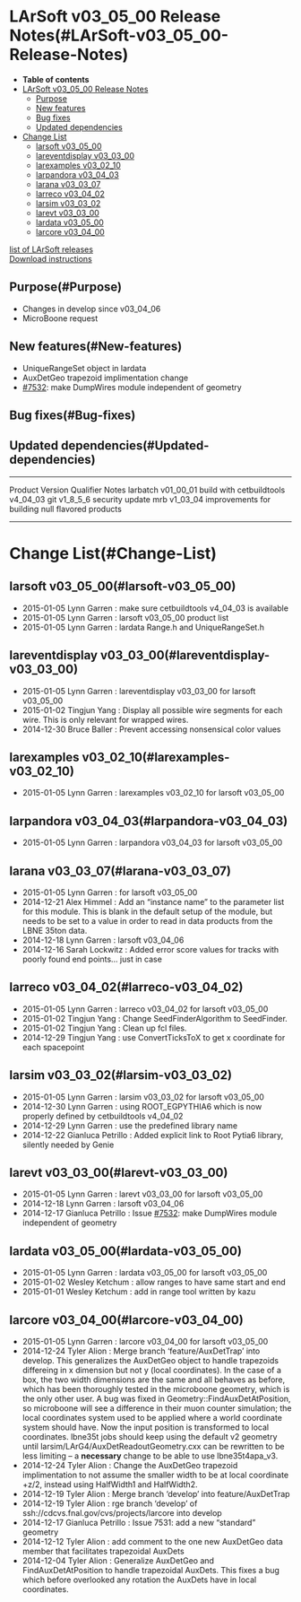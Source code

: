 LArSoft v03\_05\_00 Release Notes(#LArSoft-v03_05_00-Release-Notes)
======================================================================

-   **Table of contents**
-   [LArSoft v03\_05\_00 Release Notes](#LArSoft-v03_05_00-Release-Notes)
    -   [Purpose](#Purpose)
    -   [New features](#New-features)
    -   [Bug fixes](#Bug-fixes)
    -   [Updated dependencies](#Updated-dependencies)
-   [Change List](#Change-List)
    -   [larsoft v03\_05\_00](#larsoft-v03_05_00)
    -   [lareventdisplay v03\_03\_00](#lareventdisplay-v03_03_00)
    -   [larexamples v03\_02\_10](#larexamples-v03_02_10)
    -   [larpandora v03\_04\_03](#larpandora-v03_04_03)
    -   [larana v03\_03\_07](#larana-v03_03_07)
    -   [larreco v03\_04\_02](#larreco-v03_04_02)
    -   [larsim v03\_03\_02](#larsim-v03_03_02)
    -   [larevt v03\_03\_00](#larevt-v03_03_00)
    -   [lardata v03\_05\_00](#lardata-v03_05_00)
    -   [larcore v03\_04\_00](#larcore-v03_04_00)

[list of LArSoft releases](LArSoft_release_list)\
[Download instructions](http://scisoft.fnal.gov/scisoft/bundles/larsoft/v03_05_00/larsoft-v03_05_00.html)

Purpose(#Purpose)
--------------------

-   Changes in develop since v03\_04\_06
-   MicroBoone request

New features(#New-features)
------------------------------

-   UniqueRangeSet object in lardata
-   AuxDetGeo trapezoid implimentation change
-   [\#7532](/redmine/issues/7532 "Feature: Make dump_wires.fcl independent of geometry (Closed)"): make DumpWires module independent of geometry

Bug fixes(#Bug-fixes)
------------------------

Updated dependencies(#Updated-dependencies)
----------------------------------------------

  ---------- ------------- ----------- --------------------------------------------------
  Product    Version       Qualifier   Notes
  larbatch   v01\_00\_01               build with cetbuildtools v4\_04\_03
  git        v1\_8\_5\_6               security update
  mrb        v1\_03\_04                improvements for building null flavored products
  ---------- ------------- ----------- --------------------------------------------------

Change List(#Change-List)
============================

larsoft v03\_05\_00(#larsoft-v03_05_00)
------------------------------------------

-   2015-01-05 Lynn Garren : make sure cetbuildtools v4\_04\_03 is available
-   2015-01-05 Lynn Garren : larsoft v03\_05\_00 product list
-   2015-01-05 Lynn Garren : lardata Range.h and UniqueRangeSet.h

lareventdisplay v03\_03\_00(#lareventdisplay-v03_03_00)
----------------------------------------------------------

-   2015-01-05 Lynn Garren : lareventdisplay v03\_03\_00 for larsoft v03\_05\_00
-   2015-01-02 Tingjun Yang : Display all possible wire segments for each wire. This is only relevant for wrapped wires.
-   2014-12-30 Bruce Baller : Prevent accessing nonsensical color values

larexamples v03\_02\_10(#larexamples-v03_02_10)
--------------------------------------------------

-   2015-01-05 Lynn Garren : larexamples v03\_02\_10 for larsoft v03\_05\_00

larpandora v03\_04\_03(#larpandora-v03_04_03)
------------------------------------------------

-   2015-01-05 Lynn Garren : larpandora v03\_04\_03 for larsoft v03\_05\_00

larana v03\_03\_07(#larana-v03_03_07)
----------------------------------------

-   2015-01-05 Lynn Garren : for larsoft v03\_05\_00
-   2014-12-21 Alex Himmel : Add an “instance name” to the parameter list for this module. This is blank in the default setup of the module, but needs to be set to a value in order to read in data products from the LBNE 35ton data.
-   2014-12-18 Lynn Garren : larsoft v03\_04\_06
-   2014-12-16 Sarah Lockwitz : Added error score values for tracks with poorly found end points… just in case

larreco v03\_04\_02(#larreco-v03_04_02)
------------------------------------------

-   2015-01-05 Lynn Garren : larreco v03\_04\_02 for larsoft v03\_05\_00
-   2015-01-02 Tingjun Yang : Change SeedFinderAlgorithm to SeedFinder.
-   2015-01-02 Tingjun Yang : Clean up fcl files.
-   2014-12-29 Tingjun Yang : use ConvertTicksToX to get x coordinate for each spacepoint

larsim v03\_03\_02(#larsim-v03_03_02)
----------------------------------------

-   2015-01-05 Lynn Garren : larsim v03\_03\_02 for larsoft v03\_05\_00
-   2014-12-30 Lynn Garren : using ROOT\_EGPYTHIA6 which is now properly defined by cetbuildtools v4\_04\_02
-   2014-12-29 Lynn Garren : use the predefined library name
-   2014-12-22 Gianluca Petrillo : Added explicit link to Root Pytia6 library, silently needed by Genie

larevt v03\_03\_00(#larevt-v03_03_00)
----------------------------------------

-   2015-01-05 Lynn Garren : larevt v03\_03\_00 for larsoft v03\_05\_00
-   2014-12-18 Lynn Garren : larsoft v03\_04\_06
-   2014-12-17 Gianluca Petrillo : Issue [\#7532](/redmine/issues/7532 "Feature: Make dump_wires.fcl independent of geometry (Closed)"): make DumpWires module independent of geometry

lardata v03\_05\_00(#lardata-v03_05_00)
------------------------------------------

-   2015-01-05 Lynn Garren : lardata v03\_05\_00 for larsoft v03\_05\_00
-   2015-01-02 Wesley Ketchum : allow ranges to have same start and end
-   2015-01-01 Wesley Ketchum : add in range tool written by kazu

larcore v03\_04\_00(#larcore-v03_04_00)
------------------------------------------

-   2015-01-05 Lynn Garren : larcore v03\_04\_00 for larsoft v03\_05\_00
-   2014-12-24 Tyler Alion : Merge branch ‘feature/AuxDetTrap’ into develop. This generalizes the AuxDetGeo object to handle trapezoids differeing in x dimension but not y (local coordinates). In the case of a box, the two width dimensions are the same and all behaves as before, which has been thoroughly tested in the microboone geometry, which is the only other user. A bug was fixed in Geometry::FindAuxDetAtPosition, so microboone will see a difference in their muon counter simulation; the local coordinates system used to be applied where a world coordinate system should have. Now the input position is transformed to local coordinates. lbne35t jobs should keep using the default v2 geometry until larsim/LArG4/AuxDetReadoutGeometry.cxx can be rewritten to be less limiting – a **necessary** change to be able to use lbne35t4apa\_v3.
-   2014-12-24 Tyler Alion : Change the AuxDetGeo trapezoid implimentation to not assume the smaller width to be at local coordinate +z/2, instead using HalfWidth1 and HalfWidth2.
-   2014-12-19 Tyler Alion : Merge branch ‘develop’ into feature/AuxDetTrap
-   2014-12-19 Tyler Alion : rge branch ‘develop’ of ssh://cdcvs.fnal.gov/cvs/projects/larcore into develop
-   2014-12-17 Gianluca Petrillo : Issue 7531: add a new “standard” geometry
-   2014-12-12 Tyler Alion : add comment to the one new AuxDetGeo data member that facilitates trapezoidal AuxDets
-   2014-12-04 Tyler Alion : Generalize AuxDetGeo and FindAuxDetAtPosition to handle trapezoidal AuxDets. This fixes a bug which before overlooked any rotation the AuxDets have in local coordinates.
